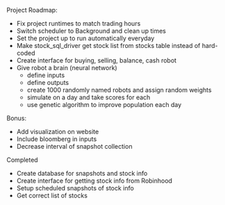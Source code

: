 Project Roadmap:
- Fix project runtimes to match trading hours
- Switch scheduler to Background and clean up times
- Set the project up to run automatically everyday
- Make stock_sql_driver get stock list from stocks table instead of hard-coded
- Create interface for buying, selling, balance, cash robot
- Give robot a brain (neural network)
	* define inputs
	* define outputs
	* create 1000 randomly named robots and assign random weights
	* simulate on a day and take scores for each
	* use genetic algorithm to improve population each day

Bonus:
- Add visualization on website
- Include bloomberg in inputs
- Decrease interval of snapshot collection

Completed
- Create database for snapshots and stock info
- Create interface for getting stock info from Robinhood
- Setup scheduled snapshots of stock info
- Get correct list of stocks

